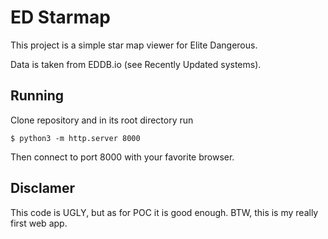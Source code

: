 # ED Starmap

This project is a simple star map viewer for Elite Dangerous.

Data is taken from EDDB.io (see Recently Updated systems).

## Running

Clone repository and in its root directory run

```
$ python3 -m http.server 8000
```

Then connect to port 8000 with your favorite browser.

## Disclamer

This code is UGLY, but as for POC it is good enough.
BTW, this is my really first web app.
